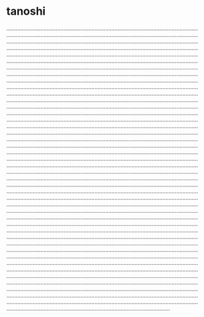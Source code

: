 # tanoshi

..............................................................................................................................................................................................................................................................................................................................................................................................................................................................................................................................................................................................................................................................................................................................................................................................................................................................................................................................................................................................................................................................................................................................................................................................................................................................................................................................................................................................................................................................................................................................................................................................................................................................................................................................................................................................................................................................................................................................................................................................................................................................................................................................................................................................................................................................................................................................................................................................................................................................................................................................................................................................................................................................................................................................................................................................................................................................................................................................................................................................................................................................................................................................................................................................................................................................................................................................................................................................................................................................................................................................................................................................................................................................................................................................................................................................................................................................................................................................................................................................................................................................................................................................................................................................................................................................................................................................................................................................................................................................................................................................................................................................................................................................................................................................................................................................................................................................................................................................................................................................................................................................................................................................................................................................................................................................................................................................................................................................................................................................................................................................................................................................................................................................
